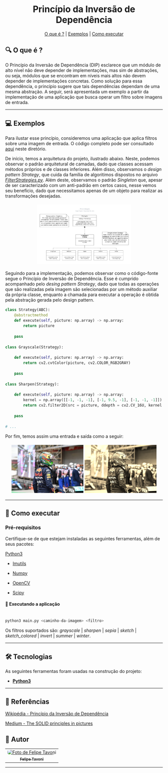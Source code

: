<h1 align="center"> 
    Princípio da Inversão de Dependência
</h1>

<p align="center">
	<a href="#-O-que-é-?">O que é ?</a> |
	<a href="#-exemplos">Exemplos</a> |
	<a href="#-como-executar">Como executar</a>
</p>

## 🔍 O que é ?

O Princípio da Inversão de Dependência (DIP) esclarece que um módulo de alto nível não deve depender de implementações, mas sim de abstrações, ou seja, módulos que se encontram em níveis mais altos não devem depender de implementações concretas. Como solução para essa dependência, o princípio sugere que tais dependências dependam de uma mesma abstração.
A seguir, será apresentada um exemplo a partir da implementação de uma aplicação que busca operar um filtro sobre imagens de entrada. 

---

## 💻 Exemplos

Para ilustar esse princípio, consideremos uma aplicação que aplica filtros sobre uma imagem de entrada. O código completo pode ser consultado [aqui](./main.py) neste diretório. 

De início, temos a arquitetura do projeto, ilustrado abaixo. Neste, podemos observar o padrão arquitetural de camadas, dado que classes acessam métodos próprios e de classes inferiores. Além disso, observamos o *design pattern Strategy*, que cuida da família de algoritimos dispostos no arquivo [*FilterStrategies.py*](./FilterStrategies.py). Além deste, observamos o padrão *Singleton* que, apesar de ser caracterizado com um anti-padrão em certos casos, nesse vemos seu benefício, dado que necessitamos apenas de um objeto para realizar as transformações desejadas.

<h4 align="center">
    <img alt="Arquitetura" src="./img/Padrao_Arquitetural.png" width="300px;" />
</h4>

Seguindo para a implementação, podemos observar como o código-fonte segue o Princípio de Inversão de Dependência. Esse é cumprido acompanhado pelo *desing pattern Strategy*, dado que todas as operações que são realizadas pela imagem são selecionadas por um método auxiliar da própria classe, enquanto a chamada para executar a operação é obtida pela abstração gerada pelo design pattern.

```python
class Strategy(ABC):
    @abstractmethod
    def execute(self, picture: np.array) -> np.array:
        return picture

    pass

class Grayscale(Strategy):

    def execute(self, picture: np.array) -> np.array:
        return cv2.cvtColor(picture, cv2.COLOR_RGB2GRAY)

    pass

class Sharpen(Strategy):

    def execute(self, picture: np.array) -> np.array:
        kernel = np.array([[-1, -1, -1], [-1, 9.5, -1], [-1, -1, -1]])
        return cv2.filter2D(src = picture, ddepth = cv2.CV_16U, kernel = kernel)

    pass

# ...
```

Por fim, temos assim uma entrada e saída como a seguir:

<h4 align="center">
    <img alt="Entrada" src="./img/SuperMax.jpg" width="230px;" />
    <img alt="Saida" src="./img/Image.jpg" width="230px;" />
</h4>

---

## 🔌 Como executar

### Pré-requisitos

Certifique-se de que estejam instaladas as seguintes ferramentas, além de seus pacotes:

[Python3](https://www.python.org/downloads/)

- [Imutils](https://www.crummy.com/software/BeautifulSoup/bs4/doc/)

- [Numpy](https://numpy.org/)

- [OpenCV](https://opencv.org/)

- [Scipy](https://scipy.org/)

#### 🧭 Executando a aplicação

```bash

python3 main.py <caminho-da-imagem> <filtro>

```

Os filtros suportados são: *grayscale* | *sharpen* | *sepia* | *sketch* | *sketch_colored* | *invert* | *summer* | *winter*.

---

## 🛠 Tecnologias

As seguintes ferramentas foram usadas na construção do projeto:

-   **[Python3](https://www.python.org/downloads/)**

---

## 📘 Referências

[Wikipédia - Princípio da Inversão de Dependência](https://pt.wikipedia.org/wiki/Princ%C3%ADpio_da_invers%C3%A3o_de_depend%C3%AAncia)

[Medium - The SOLID principles in pictures](https://medium.com/backticks-tildes/the-s-o-l-i-d-principles-in-pictures-b34ce2f1e898)

## 🦸 Autor

<table>
  <tr>
    <td align="center">
      <a href="#">
        <img style="border-radius: 25%" src="https://avatars.githubusercontent.com/u/56005905?v=4" width="100px;" alt="Foto de Felipe Tavoni"/><br>
        <sub>
          <b>Felipe Tavoni</b>
        </sub>
      </a>
    </td>
  </tr>
</table>

---

<!-- ## 📝 Licença

Este projeto esta sobe a licença [MIT](./LICENSE).
 -->